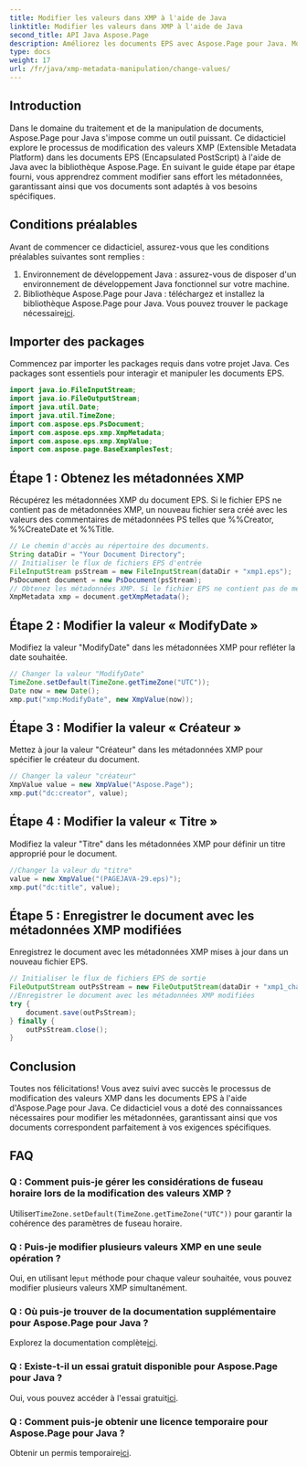 ```yaml
---
title: Modifier les valeurs dans XMP à l'aide de Java
linktitle: Modifier les valeurs dans XMP à l'aide de Java
second_title: API Java Aspose.Page
description: Améliorez les documents EPS avec Aspose.Page pour Java. Modifiez sans effort les métadonnées XMP pour un contenu personnalisé et professionnel. #JavaDéveloppement
type: docs
weight: 17
url: /fr/java/xmp-metadata-manipulation/change-values/
---
```

## Introduction
Dans le domaine du traitement et de la manipulation de documents, Aspose.Page pour Java s'impose comme un outil puissant. Ce didacticiel explore le processus de modification des valeurs XMP (Extensible Metadata Platform) dans les documents EPS (Encapsulated PostScript) à l'aide de Java avec la bibliothèque Aspose.Page. En suivant le guide étape par étape fourni, vous apprendrez comment modifier sans effort les métadonnées, garantissant ainsi que vos documents sont adaptés à vos besoins spécifiques.
## Conditions préalables
Avant de commencer ce didacticiel, assurez-vous que les conditions préalables suivantes sont remplies :
1. Environnement de développement Java : assurez-vous de disposer d'un environnement de développement Java fonctionnel sur votre machine.
2.  Bibliothèque Aspose.Page pour Java : téléchargez et installez la bibliothèque Aspose.Page pour Java. Vous pouvez trouver le package nécessaire[ici](https://releases.aspose.com/page/java/).
## Importer des packages
Commencez par importer les packages requis dans votre projet Java. Ces packages sont essentiels pour interagir et manipuler les documents EPS.
```java
import java.io.FileInputStream;
import java.io.FileOutputStream;
import java.util.Date;
import java.util.TimeZone;
import com.aspose.eps.PsDocument;
import com.aspose.eps.xmp.XmpMetadata;
import com.aspose.eps.xmp.XmpValue;
import com.aspose.page.BaseExamplesTest;
```
## Étape 1 : Obtenez les métadonnées XMP
Récupérez les métadonnées XMP du document EPS. Si le fichier EPS ne contient pas de métadonnées XMP, un nouveau fichier sera créé avec les valeurs des commentaires de métadonnées PS telles que %%Creator, %%CreateDate et %%Title.
```java
// Le chemin d'accès au répertoire des documents.
String dataDir = "Your Document Directory";
// Initialiser le flux de fichiers EPS d'entrée
FileInputStream psStream = new FileInputStream(dataDir + "xmp1.eps");
PsDocument document = new PsDocument(psStream);
// Obtenez les métadonnées XMP. Si le fichier EPS ne contient pas de métadonnées XMP, un nouveau fichier est créé avec les valeurs des commentaires de métadonnées PS.
XmpMetadata xmp = document.getXmpMetadata();
```
## Étape 2 : Modifier la valeur « ModifyDate »
Modifiez la valeur "ModifyDate" dans les métadonnées XMP pour refléter la date souhaitée.
```java
// Changer la valeur "ModifyDate"
TimeZone.setDefault(TimeZone.getTimeZone("UTC"));
Date now = new Date();
xmp.put("xmp:ModifyDate", new XmpValue(now));
```
## Étape 3 : Modifier la valeur « Créateur »
Mettez à jour la valeur "Créateur" dans les métadonnées XMP pour spécifier le créateur du document.
```java
// Changer la valeur "créateur"
XmpValue value = new XmpValue("Aspose.Page");
xmp.put("dc:creator", value);
```
## Étape 4 : Modifier la valeur « Titre »
Modifiez la valeur "Titre" dans les métadonnées XMP pour définir un titre approprié pour le document.
```java
//Changer la valeur du "titre"
value = new XmpValue("(PAGEJAVA-29.eps)");
xmp.put("dc:title", value);
```
## Étape 5 : Enregistrer le document avec les métadonnées XMP modifiées
Enregistrez le document avec les métadonnées XMP mises à jour dans un nouveau fichier EPS.
```java
// Initialiser le flux de fichiers EPS de sortie
FileOutputStream outPsStream = new FileOutputStream(dataDir + "xmp1_changed.eps");
//Enregistrer le document avec les métadonnées XMP modifiées
try {
    document.save(outPsStream);
} finally {
    outPsStream.close();
}
```
## Conclusion
Toutes nos félicitations! Vous avez suivi avec succès le processus de modification des valeurs XMP dans les documents EPS à l'aide d'Aspose.Page pour Java. Ce didacticiel vous a doté des connaissances nécessaires pour modifier les métadonnées, garantissant ainsi que vos documents correspondent parfaitement à vos exigences spécifiques.
## FAQ
### Q : Comment puis-je gérer les considérations de fuseau horaire lors de la modification des valeurs XMP ?
 Utiliser`TimeZone.setDefault(TimeZone.getTimeZone("UTC"))` pour garantir la cohérence des paramètres de fuseau horaire.
### Q : Puis-je modifier plusieurs valeurs XMP en une seule opération ?
 Oui, en utilisant le`put` méthode pour chaque valeur souhaitée, vous pouvez modifier plusieurs valeurs XMP simultanément.
### Q : Où puis-je trouver de la documentation supplémentaire pour Aspose.Page pour Java ?
 Explorez la documentation complète[ici](https://reference.aspose.com/page/java/).
### Q : Existe-t-il un essai gratuit disponible pour Aspose.Page pour Java ?
 Oui, vous pouvez accéder à l'essai gratuit[ici](https://releases.aspose.com/).
### Q : Comment puis-je obtenir une licence temporaire pour Aspose.Page pour Java ?
 Obtenir un permis temporaire[ici](https://purchase.aspose.com/temporary-license/).